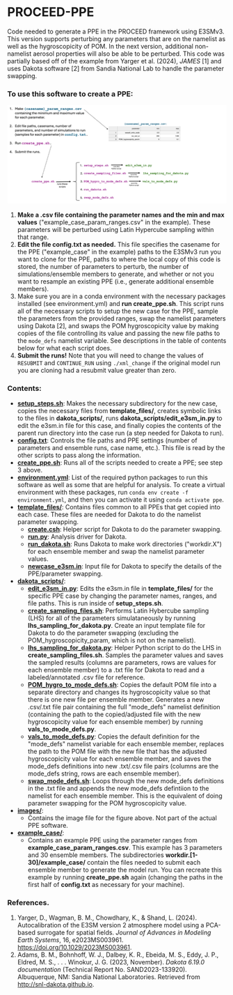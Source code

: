 # PROCEED-PPE
Code needed to generate a PPE in the PROCEED framework using E3SMv3. This version supports perturbing any parameters that are on the namelist as well as the hygroscopicity of POM. In the next version, additional non-namelist aerosol properties will also be able to be perturbed. This code was partially based off of the example from Yarger et al. (2024), _JAMES_ [1] and uses Dakota software [2] from Sandia National Lab to handle the parameter swapping.

### To use this software to create a PPE:
![figure describing the framework for v0 of this code](./images/flowchart_for_v0.png)

1. **Make a .csv file containing the parameter names and the min and max values** ("example_case_param_ranges.csv" in the example). These parameters will be perturbed using Latin Hypercube sampling within that range.
2. **Edit the file config.txt as needed.** This file specifies the casename for the PPE ("example_case" in the example) paths to the E3SMv3 run you want to clone for the PPE, paths to where the local copy of this code is stored, the number of parameters to perturb, the number of simulations/ensemble members to generate, and whether or not you want to resample an existing PPE (i.e., generate additional ensemble members).
3. Make sure you are in a conda environment with the necessary packages installed (see environment.yml) and **run create_ppe.sh**. This script runs all of the necessary scripts to setup the new case for the PPE, sample the parameters from the provided ranges, swap the namelist parameters using Dakota [2], and swaps the POM hygroscopicity value by making copies of the file controlling its value and passing the new file paths to the `mode_defs` namelist variable. See descriptions in the table of contents below for what each script does.
4. **Submit the runs!** Note that you will need to change the values of `RESUBMIT` and `CONTINUE_RUN` using `./xml_change` if the original model run you are cloning had a resubmit value greater than zero.

### Contents:
* [**setup_steps.sh**](./setup_steps.sh): Makes the necessary subdirectory for the new case, copies the necessary files from **template_files/**, creates symbolic links to the files in **dakota_scripts/**, runs **dakota_scripts/edit_e3sm_in.py** to edit the e3sm.in file for this case, and finally copies the contents of the parent run directory into the case run (a step needed for Dakota to run).
* [**config.txt**](./config.txt): Controls the file paths and PPE settings (number of parameters and ensemble runs, case name, etc.). This file is read by the other scripts to pass along the information.
* [**create_ppe.sh**](./create_ppe.sh): Runs all of the scripts needed to create a PPE; see step 3 above.
* [**environment.yml**](./environment.yml): List of the required python packages to run this software as well as some that are helpful for analysis. To create a virtual environment with these packages, run `conda env create -f environment.yml`, and then you can activate it using `conda activate ppe`.
* [**template_files/**](./template_files/): Contains files common to all PPEs that get copied into each case. These files are needed for Dakota to do the namelist parameter swapping.
  * [**create.csh**](./template_files/create.csh): Helper script for Dakota to do the parameter swapping.
  * [**run.py**](./template_files/run.py): Analysis driver for Dakota.
  * [**run_dakota.sh**](./template_files/run_dakota.sh): Runs Dakota to make work directories ("workdir.X") for each ensemble member and swap the namelist parameter values.
  * [**newcase_e3sm.in**](./template_files/newcase_e3sm.in): Input file for Dakota to specify the details of the PPE/parameter swapping.
* [**dakota_scripts/**](./dakota_scripts/):
  * [**edit_e3sm_in.py**](./dakota_scripts/edit_e3sm_in.py): Edits the e3sm.in file in **template_files/** for the specific PPE case by changing the parameter names, ranges, and file paths. This is run inside of **setup_steps.sh**.
  * [**create_sampling_files.sh**](./dakota_scripts/create_sampling_files.sh/): Performs Latin Hybercube sampling (LHS) for all of the parameters simulataneously by running **lhs_sampling_for_dakota.py**. Create an input template file for Dakota to do the parameter swapping (excluding the POM_hygroscopicity_param, which is not on the namelist).
  * [**lhs_sampling_for_dakota.py**](./dakota_scripts/lhs_sampling_for_dakota.py/): Helper Python script to do the LHS in **create_sampling_files.sh**. Samples the parameter values and saves the sampled results (columns are parameters, rows are values for each ensemble member) to a .txt file for Dakota to read and a labeled/annotated .csv file for reference.
  * [**POM_hygro_to_mode_defs.sh**](./dakota_scripts/POM_hygro_to_mode_defs.sh): Copies the default POM file into a separate directory and changes its hygroscopicity value so that there is one new file per ensemble member. Generates a new .csv/.txt file pair containing the full "mode_defs" namelist definition (containing the path to the copied/adjusted file with the new hygroscopicity value for each ensemble member) by running **vals_to_mode_defs.py**.
  * [**vals_to_mode_defs.py**](./dakota_scripts/vals_to_mode_defs.py): Copies the default definition for the "mode_defs" namelist variable for each ensemble member, replaces the path to the POM file with the new file that has the adjusted hygroscopicity value for each ensemble member, and saves the mode_defs definitions into new .txt/.csv file pairs (columns are the mode_defs string, rows are each ensemble member).
  * [**swap_mode_defs.sh**](./dakota_scripts/swap_mode_defs.sh): Loops through the new mode_defs definitions in the .txt file and appends the new mode_defs defintiion to the namelist for each ensemble member. This is the equivalent of doing parameter swapping for the POM hygroscopicity value.
* [**images/**](./images/):
  * Contains the image file for the figure above. Not part of the actual PPE software.
* [**example_case/**](./example_case/):
  * Contains an example PPE using the parameter ranges from **example_case_param_ranges.csv**. This example has 3 parameters and 30 ensemble members. The subdirectories **workdir.[1-30]/example_case/** contain the files needed to submit each ensemble member to generate the model run. You can recreate this example by running **create_ppe.sh** again (changing the paths in the first half of **config.txt** as necessary for your machine).

### References.
1. Yarger, D., Wagman, B. M., Chowdhary, K., & Shand, L. (2024). Autocalibration of the E3SM version 2 atmosphere model using a PCA-based surrogate for spatial fields. _Journal of Advances in Modeling Earth Systems_, 16, e2023MS003961. https://doi.org/10.1029/2023MS003961.
2. Adams, B. M., Bohnhoff, W. J., Dalbey, K. R., Ebeida, M. S., Eddy, J. P., Eldred, M. S., . . . Winokur, J. G. (2023, November). _Dakota 6.19.0 documentation_ (Technical Report No. SAND2023-133920). Albuquerque, NM: Sandia National Laboratories. Retrieved from http://snl-dakota.github.io.

